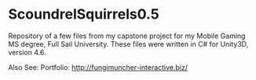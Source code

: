# ScoundrelSquirrels0.5
Repository of a few files from my capstone project for my Mobile Gaming MS degree, Full Sail University.
These files were written in C# for Unity3D, version 4.6.

Also See:
Portfolio: http://fungimuncher-interactive.biz/
